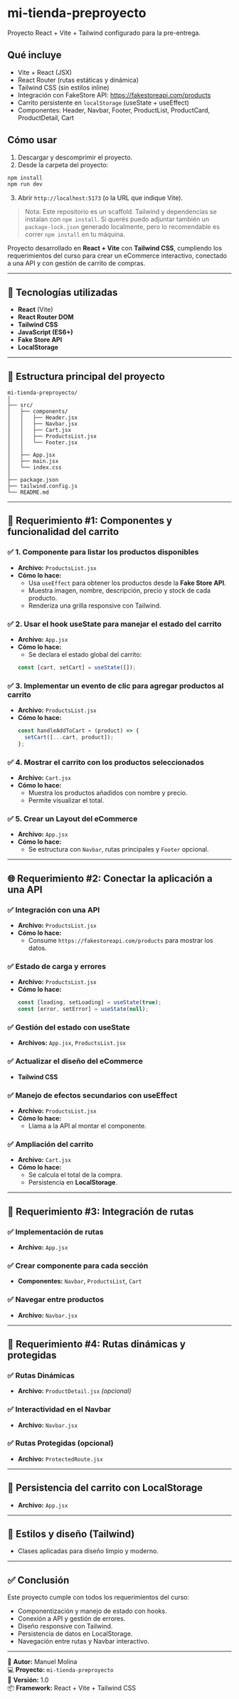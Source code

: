 # mi-tienda-preproyecto

Proyecto React + Vite + Tailwind configurado para la pre-entrega.

## Qué incluye
- Vite + React (JSX)
- React Router (rutas estáticas y dinámica)
- Tailwind CSS (sin estilos inline)
- Integración con FakeStore API: https://fakestoreapi.com/products
- Carrito persistente en `localStorage` (useState + useEffect)
- Componentes: Header, Navbar, Footer, ProductList, ProductCard, ProductDetail, Cart

## Cómo usar
1. Descargar y descomprimir el proyecto.
2. Desde la carpeta del proyecto:
```bash
npm install
npm run dev
```
3. Abrir `http://localhost:5173` (o la URL que indique Vite).

> Nota: Este repositorio es un scaffold. Tailwind y dependencias se instalan con `npm install`. Si querés puedo adjuntar también un `package-lock.json` generado localmente, pero lo recomendable es correr `npm install` en tu máquina.

Proyecto desarrollado en **React + Vite** con **Tailwind CSS**, cumpliendo los requerimientos del curso para crear un eCommerce interactivo, conectado a una API y con gestión de carrito de compras.

---

## 🚀 Tecnologías utilizadas

- **React** (Vite)
- **React Router DOM**
- **Tailwind CSS**
- **JavaScript (ES6+)**
- **Fake Store API**
- **LocalStorage**

---

## 📁 Estructura principal del proyecto

```
mi-tienda-preproyecto/
│
├── src/
│   ├── components/
│   │   ├── Header.jsx
│   │   ├── Navbar.jsx
│   │   ├── Cart.jsx
│   │   ├── ProductsList.jsx
│   │   └── Footer.jsx
│   │
│   ├── App.jsx
│   ├── main.jsx
│   └── index.css
│
├── package.json
├── tailwind.config.js
└── README.md
```

---

## 🧩 Requerimiento #1: Componentes y funcionalidad del carrito

### ✅ 1. Componente para listar los productos disponibles
- **Archivo:** `ProductsList.jsx`
- **Cómo lo hace:**
  - Usa `useEffect` para obtener los productos desde la **Fake Store API**.
  - Muestra imagen, nombre, descripción, precio y stock de cada producto.
  - Renderiza una grilla responsive con Tailwind.

### ✅ 2. Usar el hook useState para manejar el estado del carrito
- **Archivo:** `App.jsx`
- **Cómo lo hace:**
  - Se declara el estado global del carrito:
  ```jsx
  const [cart, setCart] = useState([]);
  ```

### ✅ 3. Implementar un evento de clic para agregar productos al carrito
- **Archivo:** `ProductsList.jsx`
- **Cómo lo hace:**
  ```jsx
  const handleAddToCart = (product) => {
    setCart([...cart, product]);
  };
  ```

### ✅ 4. Mostrar el carrito con los productos seleccionados
- **Archivo:** `Cart.jsx`
- **Cómo lo hace:**
  - Muestra los productos añadidos con nombre y precio.
  - Permite visualizar el total.

### ✅ 5. Crear un Layout del eCommerce
- **Archivo:** `App.jsx`
- **Cómo lo hace:**
  - Se estructura con `Navbar`, rutas principales y `Footer` opcional.

---

## 🌐 Requerimiento #2: Conectar la aplicación a una API

### ✅ Integración con una API
- **Archivo:** `ProductsList.jsx`
- **Cómo lo hace:**
  - Consume `https://fakestoreapi.com/products` para mostrar los datos.

### ✅ Estado de carga y errores
- **Archivo:** `ProductsList.jsx`
- **Cómo lo hace:**
  ```jsx
  const [loading, setLoading] = useState(true);
  const [error, setError] = useState(null);
  ```

### ✅ Gestión del estado con useState
- **Archivos:** `App.jsx`, `ProductsList.jsx`

### ✅ Actualizar el diseño del eCommerce
- **Tailwind CSS**

### ✅ Manejo de efectos secundarios con useEffect
- **Archivo:** `ProductsList.jsx`
- **Cómo lo hace:**
  - Llama a la API al montar el componente.

### ✅ Ampliación del carrito
- **Archivo:** `Cart.jsx`
- **Cómo lo hace:**
  - Se calcula el total de la compra.
  - Persistencia en **LocalStorage**.

---

## 🧭 Requerimiento #3: Integración de rutas

### ✅ Implementación de rutas
- **Archivo:** `App.jsx`

### ✅ Crear componente para cada sección
- **Componentes:** `Navbar`, `ProductsList`, `Cart`

### ✅ Navegar entre productos
- **Archivo:** `Navbar.jsx`

---

## 🔐 Requerimiento #4: Rutas dinámicas y protegidas

### ✅ Rutas Dinámicas
- **Archivo:** `ProductDetail.jsx` *(opcional)*  

### ✅ Interactividad en el Navbar
- **Archivo:** `Navbar.jsx`

### ✅ Rutas Protegidas (opcional)
- **Archivo:** `ProtectedRoute.jsx`

---

## 💾 Persistencia del carrito con LocalStorage

- **Archivo:** `App.jsx`

---

## 🎨 Estilos y diseño (Tailwind)
- Clases aplicadas para diseño limpio y moderno.

---

## ✅ Conclusión

Este proyecto cumple con todos los requerimientos del curso:
- Componentización y manejo de estado con hooks.
- Conexión a API y gestión de errores.
- Diseño responsive con Tailwind.
- Persistencia de datos en LocalStorage.
- Navegación entre rutas y Navbar interactivo.

---

📅 **Autor:** Manuel Molina  
💻 **Proyecto:** `mi-tienda-preproyecto`  
🧱 **Versión:** 1.0  
📦 **Framework:** React + Vite + Tailwind CSS


